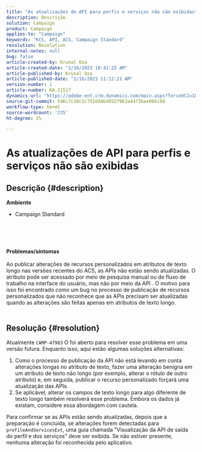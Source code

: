 ```yaml
---
title: "As atualizações de API para perfis e serviços não são exibidas"
description: Descrição
solution: Campaign
product: Campaign
applies-to: "Campaign"
keywords: "KCS, API, ACS, Campaign Standard"
resolution: Resolution
internal-notes: null
bug: false
article-created-by: Krunal Oza
article-created-date: "2/16/2023 10:42:25 AM"
article-published-by: Krunal Oza
article-published-date: "2/16/2023 11:12:21 AM"
version-number: 1
article-number: KA-21517
dynamics-url: "https://adobe-ent.crm.dynamics.com/main.aspx?forceUCI=1&pagetype=entityrecord&etn=knowledgearticle&id=43008395-e6ad-ed11-aad1-6045bd006793"
source-git-commit: 5d6c7c10c1c752dd4bdd527963a4473bae086c98
workflow-type: tm+mt
source-wordcount: '235'
ht-degree: 2%

---
```


# As atualizações de API para perfis e serviços não são exibidas

## Descrição {#description}

<b>Ambiente</b>
- Campaign Standard

<br><br> <br><br><b>Problemas/sintomas</b><br><br>Ao publicar alterações de recursos personalizados em atributos de texto longo nas versões recentes do ACS, as APIs não estão sendo atualizadas. O atributo pode ser acessado por meio de pesquisa manual ou de fluxo de trabalho na interface do usuário, mas não por meio da API . O motivo para isso foi encontrado como um bug no processo de publicação de recursos personalizados que não reconhece que as APIs precisam ser atualizadas quando as alterações são feitas apenas em atributos de texto longo.
<br> <br>

## Resolução {#resolution}


Atualmente `CAMP-47983` O foi aberto para resolver esse problema em uma versão futura. Enquanto isso, aqui estão algumas soluções alternativas:

1. Como o processo de publicação da API não está levando em conta alterações longas no atributo de texto, fazer uma alteração benigna em um atributo de texto não longo (por exemplo, alterar o rótulo de outro atributo) e, em seguida, publicar o recurso personalizado forçará uma atualização das APIs.
2. Se aplicável, alterar os campos de texto longo para algo diferente de texto longo também resolverá esse problema. Embora os dados já existam, considere essa abordagem com cautela.


Para confirmar se as APIs estão sendo atualizadas, depois que a preparação é concluída, se alterações forem detectadas para `profileAndServicesExt`, uma guia chamada &quot;Visualização da API de saída do perfil e dos serviços&quot; deve ser exibida. Se não estiver presente, nenhuma alteração foi reconhecida pelo aplicativo.
